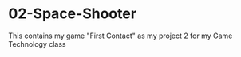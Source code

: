# 02-Space-Shooter
This contains my game "First Contact" as  my project 2 for my Game Technology class
